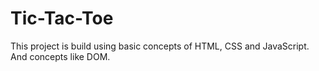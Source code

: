 # Tic-Tac-Toe
This project is build using basic concepts of HTML, CSS and JavaScript. And concepts like DOM.

